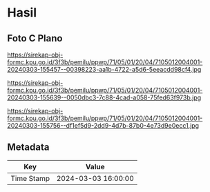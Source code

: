 # Hasil

## Foto C Plano

https://sirekap-obj-formc.kpu.go.id/3f3b/pemilu/ppwp/71/05/01/20/04/7105012004001-20240303-155457--00398223-aa1b-4722-a5d6-5eeacdd98cf4.jpg

https://sirekap-obj-formc.kpu.go.id/3f3b/pemilu/ppwp/71/05/01/20/04/7105012004001-20240303-155639--0050dbc3-7c88-4cad-a058-75fed63f973b.jpg

https://sirekap-obj-formc.kpu.go.id/3f3b/pemilu/ppwp/71/05/01/20/04/7105012004001-20240303-155756--df1ef5d9-2dd9-4d7b-87b0-4e73d9e0ecc1.jpg


## Metadata

| Key        | Value               |
| ---------- | ------------------- |
| Time Stamp | 2024-03-03 16:00:00 |



